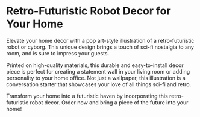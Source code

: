 <!--font:Poppins-->

# Retro-Futuristic Robot Decor for Your Home

Elevate your home decor with a pop art-style illustration of a retro-futuristic robot or cyborg. This unique design brings a touch of sci-fi nostalgia to any room, and is sure to impress your guests.

Printed on high-quality materials, this durable and easy-to-install decor piece is perfect for creating a statement wall in your living room or adding personality to your home office. Not just a wallpaper, this illustration is a conversation starter that showcases your love of all things sci-fi and retro.

Transform your home into a futuristic haven by incorporating this retro-futuristic robot decor. Order now and bring a piece of the future into your home!

<!--

Write me markdown content of website with wallpaper:

"A pop art-style wallpaper featuring a comic book-style illustration of a futuristic robot or cyborg."

The header of the page should not be copy of the text but rather a real content of the website which is using this wallpaper.


---


# Futuristic Robot Wallpaper

Decorate your space with a pop art-style wallpaper featuring a comic book-style illustration of a futuristic robot or cyborg. This unique wallpaper design is perfect for adding a touch of sci-fi and retro charm to any room.

Made from high-quality materials, this wallpaper is durable and easy to install. Whether you're looking to create an accent wall in your living room or add some personality to your home office, this wallpaper is sure to make a statement.

Order now and bring a piece of the future into your home!


---


Heading should not include word "wallpaper". The website should not be about the wallpaper itself, wallpaper is just a related background, rewrite whole content.


---


# Retro-Futuristic Robot Decor for Your Home

Transform your living space with a pop art-style illustration of a futuristic robot or cyborg. This eye-catching design brings a touch of sci-fi nostalgia to any room, and is perfect for those who love all things retro-futuristic.

Printed on high-quality materials, this unique decor piece is both durable and easy to install. Whether you're looking to create a statement wall in your living room or add some personality to your home office, this robot illustration is sure to impress.

This design is not just a wallpaper, it's a conversation starter. Impress your guests with your love of all things sci-fi and retro by incorporating this retro-futuristic robot decor into your home.

Order now and bring a piece of the future into your home decor!


---


Heading is too long, rewrite whole content.


---


# Retro-Futuristic Robot Decor for Your Home

Add a touch of sci-fi nostalgia to your living space with this pop art-style illustration of a futuristic robot or cyborg. Printed on high-quality materials, this unique decor piece is both durable and easy to install.

Perfect for creating a statement wall in your living room or adding personality to your home office, this retro-futuristic robot decor is sure to impress. Not just a wallpaper, this design is a conversation starter that will showcase your love of all things sci-fi and retro.

Transform your home into a futuristic haven by incorporating this retro-futuristic robot decor. Order now and bring a piece of the future into your home!


---


Heading is too long, rewrite whole content.


---


# Retro-Futuristic Robot Decor for Your Home

Elevate your home decor with a pop art-style illustration of a retro-futuristic robot or cyborg. This unique design brings a touch of sci-fi nostalgia to any room, and is sure to impress your guests.

Printed on high-quality materials, this durable and easy-to-install decor piece is perfect for creating a statement wall in your living room or adding personality to your home office. Not just a wallpaper, this illustration is a conversation starter that showcases your love of all things sci-fi and retro.

Transform your home into a futuristic haven by incorporating this retro-futuristic robot decor. Order now and bring a piece of the future into your home!


---


Write me a Google font which is best fitting for the website.

Pick from the list:
- Great Vibes
- Alegreya
- Montserrat
- Inter
- Poppins
- IBM Plex Sans
- Roboto
- Lobster
- Futura
- Barlow Condensed
- Playfair Display
- Raleway
- Orbitron
- Exo 2
- Dancing Script
- Open Sans
- Lato


Write just the font name nothing else.


---


Poppins

-->
